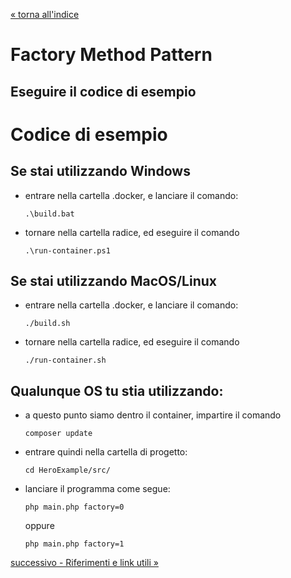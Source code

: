 [&laquo; torna all'indice](../../README.md)
# Factory Method Pattern
## Eseguire il codice di esempio

# Codice di esempio
## Se stai utilizzando Windows
- entrare nella cartella .docker, e lanciare il comando:
    ```
    .\build.bat
    ```
- tornare nella cartella radice, ed eseguire il comando
    ```
    .\run-container.ps1
    ```
  
## Se stai utilizzando MacOS/Linux
- entrare nella cartella .docker, e lanciare il comando:
    ```
    ./build.sh
    ```
- tornare nella cartella radice, ed eseguire il comando
    ```
    ./run-container.sh
    ```

## Qualunque OS tu stia utilizzando:  
- a questo punto siamo dentro il container, impartire il comando
    ```
    composer update
    ```
- entrare quindi nella cartella di progetto:
    ```
    cd HeroExample/src/
    ```
- lanciare il programma come segue:
    ```
    php main.php factory=0
    ```
    oppure
    ```
    php main.php factory=1
    ```

[successivo - Riferimenti e link utili &raquo;](06_references.md)
